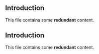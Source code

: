 ## Introduction
This file contains some **redundant** content.

## Introduction
This file contains some **redundant** content.